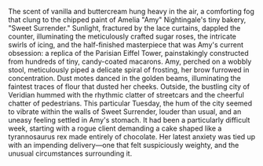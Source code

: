 The scent of vanilla and buttercream hung heavy in the air, a comforting fog that clung to the chipped paint of Amelia "Amy" Nightingale's tiny bakery, "Sweet Surrender."  Sunlight, fractured by the lace curtains, dappled the counter, illuminating the meticulously crafted sugar roses, the intricate swirls of icing, and the half-finished masterpiece that was Amy's current obsession: a replica of the Parisian Eiffel Tower, painstakingly constructed from hundreds of tiny, candy-coated macarons.  Amy, perched on a wobbly stool, meticulously piped a delicate spiral of frosting, her brow furrowed in concentration.  Dust motes danced in the golden beams, illuminating the faintest traces of flour that dusted her cheeks.  Outside, the bustling city of Veridian hummed with the rhythmic clatter of streetcars and the cheerful chatter of pedestrians. This particular Tuesday, the hum of the city seemed to vibrate within the walls of Sweet Surrender, louder than usual, and an uneasy feeling settled in Amy's stomach.  It had been a particularly difficult week, starting with a rogue client demanding a cake shaped like a tyrannosaurus rex made entirely of chocolate.  Her latest anxiety was tied up with an impending delivery—one that felt suspiciously weighty, and the unusual circumstances surrounding it.
